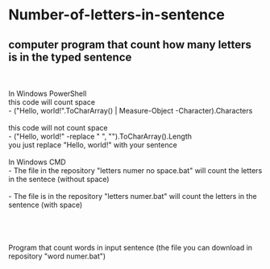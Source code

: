 # Number-of-letters-in-sentence
computer program that count how many letters is in the typed sentence
-
<br>
<br>
In Windows PowerShell
<br>
this code will count space
<br>
- ("Hello, world!".ToCharArray() | Measure-Object -Character).Characters
<br>
<br>
this code will not count space
<br>
- ("Hello, world!" -replace " ", "").ToCharArray().Length
<br>
you just replace "Hello, world!" with your sentence
<br>
<br>
In Windows CMD
<br>
- The file in the repository "letters numer no space.bat" will count the letters in the sentece (without space)
<br>
<br>
- The file is in the repository "letters numer.bat" will count the letters in the sentence (with space)
<br>
<br>
<br>
<br>
<br>
Program that count words in input sentence (the file you can download in repository "word numer.bat")
